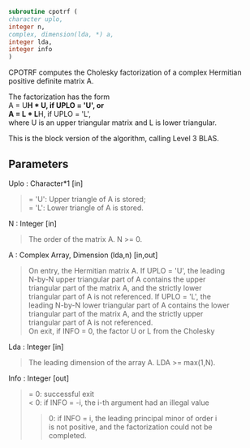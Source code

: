 ```fortran  
subroutine cpotrf (  
character uplo,  
integer n,  
complex, dimension(lda, *) a,  
integer lda,  
integer info  
)  
```  
  
CPOTRF computes the Cholesky factorization of a complex Hermitian  
positive definite matrix A.  
  
The factorization has the form  
A = U**H * U,  if UPLO = 'U', or  
A = L  * L**H,  if UPLO = 'L',  
where U is an upper triangular matrix and L is lower triangular.  
  
This is the block version of the algorithm, calling Level 3 BLAS.  
  
## Parameters  
Uplo : Character*1 [in]  
> = 'U':  Upper triangle of A is stored;  
> = 'L':  Lower triangle of A is stored.  
  
N : Integer [in]  
> The order of the matrix A.  N >= 0.  
  
A : Complex Array, Dimension (lda,n) [in,out]  
> On entry, the Hermitian matrix A.  If UPLO = 'U', the leading  
> N-by-N upper triangular part of A contains the upper  
> triangular part of the matrix A, and the strictly lower  
> triangular part of A is not referenced.  If UPLO = 'L', the  
> leading N-by-N lower triangular part of A contains the lower  
> triangular part of the matrix A, and the strictly upper  
> triangular part of A is not referenced.  
> On exit, if INFO = 0, the factor U or L from the Cholesky  
  
Lda : Integer [in]  
> The leading dimension of the array A.  LDA >= max(1,N).  
  
Info : Integer [out]  
> = 0:  successful exit  
> < 0:  if INFO = -i, the i-th argument had an illegal value  
> > 0:  if INFO = i, the leading principal minor of order i  
> is not positive, and the factorization could not be  
> completed.  
  
